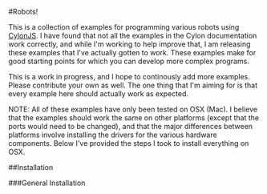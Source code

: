 #Robots!

This is a collection of examples for programming various robots using [CylonJS](http://cylonjs.com). I have found that not all the examples in the Cylon documentation work correctly, and while I'm working to help improve that, I am releasing these examples that I've actually gotten to work. These examples make for good starting points for which you can develop more complex programs.

This is a work in progress, and I hope to continously add more examples. Please contribute your own as well. The one thing that I'm aiming for is that every example here should actually work as expected.

NOTE: All of these examples have only been tested on OSX (Mac). I believe that the examples should work the same on other platforms (except that the ports would need to be changed), and that the major differences between platforms involve installing the drivers for the various hardware components. Below I've provided the steps I took to install everything on OSX.

##Installation

###General Installation



